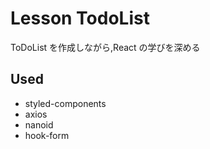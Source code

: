 # Lesson TodoList

ToDoList を作成しながら,React の学びを深める

## Used

- styled-components
- axios
- nanoid
- hook-form

